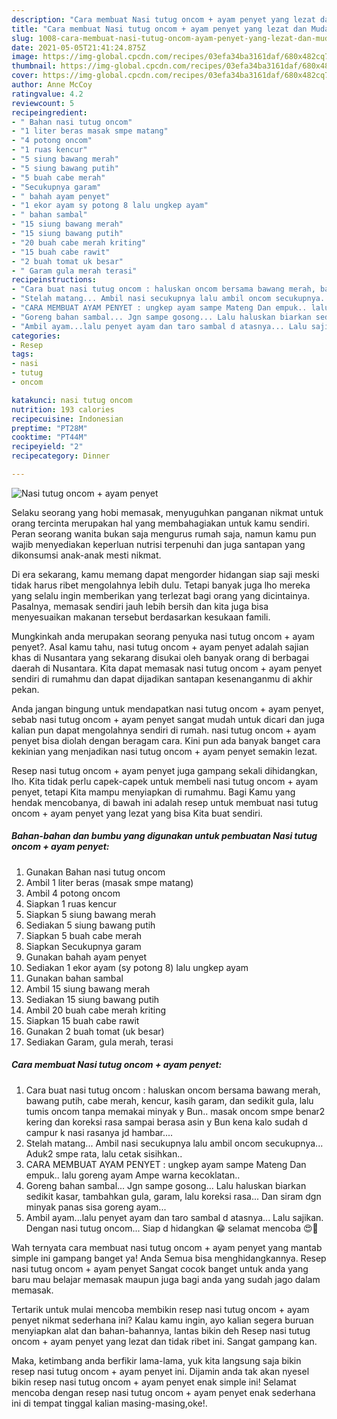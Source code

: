 ```yaml
---
description: "Cara membuat Nasi tutug oncom + ayam penyet yang lezat dan Mudah Dibuat"
title: "Cara membuat Nasi tutug oncom + ayam penyet yang lezat dan Mudah Dibuat"
slug: 1008-cara-membuat-nasi-tutug-oncom-ayam-penyet-yang-lezat-dan-mudah-dibuat
date: 2021-05-05T21:41:24.875Z
image: https://img-global.cpcdn.com/recipes/03efa34ba3161daf/680x482cq70/nasi-tutug-oncom-ayam-penyet-foto-resep-utama.jpg
thumbnail: https://img-global.cpcdn.com/recipes/03efa34ba3161daf/680x482cq70/nasi-tutug-oncom-ayam-penyet-foto-resep-utama.jpg
cover: https://img-global.cpcdn.com/recipes/03efa34ba3161daf/680x482cq70/nasi-tutug-oncom-ayam-penyet-foto-resep-utama.jpg
author: Anne McCoy
ratingvalue: 4.2
reviewcount: 5
recipeingredient:
- " Bahan nasi tutug oncom"
- "1 liter beras masak smpe matang"
- "4 potong oncom"
- "1 ruas kencur"
- "5 siung bawang merah"
- "5 siung bawang putih"
- "5 buah cabe merah"
- "Secukupnya garam"
- " bahah ayam penyet"
- "1 ekor ayam sy potong 8 lalu ungkep ayam"
- " bahan sambal"
- "15 siung bawang merah"
- "15 siung bawang putih"
- "20 buah cabe merah kriting"
- "15 buah cabe rawit"
- "2 buah tomat uk besar"
- " Garam gula merah terasi"
recipeinstructions:
- "Cara buat nasi tutug oncom : haluskan oncom bersama bawang merah, bawang putih, cabe merah, kencur, kasih garam, dan sedikit gula, lalu tumis oncom tanpa memakai minyak y Bun.. masak oncom smpe benar2 kering dan koreksi rasa sampai berasa asin y Bun kena kalo sudah d campur k nasi rasanya jd hambar...."
- "Stelah matang... Ambil nasi secukupnya lalu ambil oncom secukupnya... Aduk2 smpe rata, lalu cetak sisihkan.."
- "CARA MEMBUAT AYAM PENYET : ungkep ayam sampe Mateng Dan empuk.. lalu goreng ayam Ampe warna kecoklatan.."
- "Goreng bahan sambal... Jgn sampe gosong... Lalu haluskan biarkan sedikit kasar, tambahkan gula, garam, lalu koreksi rasa... Dan siram dgn minyak panas sisa goreng ayam..."
- "Ambil ayam...lalu penyet ayam dan taro sambal d atasnya... Lalu sajikan. Dengan nasi tutug oncom... Siap d hidangkan 😁 selamat mencoba 😍🤗"
categories:
- Resep
tags:
- nasi
- tutug
- oncom

katakunci: nasi tutug oncom 
nutrition: 193 calories
recipecuisine: Indonesian
preptime: "PT28M"
cooktime: "PT44M"
recipeyield: "2"
recipecategory: Dinner

---
```



![Nasi tutug oncom + ayam penyet](https://img-global.cpcdn.com/recipes/03efa34ba3161daf/680x482cq70/nasi-tutug-oncom-ayam-penyet-foto-resep-utama.jpg)

Selaku seorang yang hobi memasak, menyuguhkan panganan nikmat untuk orang tercinta merupakan hal yang membahagiakan untuk kamu sendiri. Peran seorang  wanita bukan saja mengurus rumah saja, namun kamu pun wajib menyediakan keperluan nutrisi terpenuhi dan juga santapan yang dikonsumsi anak-anak mesti nikmat.

Di era  sekarang, kamu memang dapat mengorder hidangan siap saji meski tidak harus ribet mengolahnya lebih dulu. Tetapi banyak juga lho mereka yang selalu ingin memberikan yang terlezat bagi orang yang dicintainya. Pasalnya, memasak sendiri jauh lebih bersih dan kita juga bisa menyesuaikan makanan tersebut berdasarkan kesukaan famili. 



Mungkinkah anda merupakan seorang penyuka nasi tutug oncom + ayam penyet?. Asal kamu tahu, nasi tutug oncom + ayam penyet adalah sajian khas di Nusantara yang sekarang disukai oleh banyak orang di berbagai daerah di Nusantara. Kita dapat memasak nasi tutug oncom + ayam penyet sendiri di rumahmu dan dapat dijadikan santapan kesenanganmu di akhir pekan.

Anda jangan bingung untuk mendapatkan nasi tutug oncom + ayam penyet, sebab nasi tutug oncom + ayam penyet sangat mudah untuk dicari dan juga kalian pun dapat mengolahnya sendiri di rumah. nasi tutug oncom + ayam penyet bisa diolah dengan beragam cara. Kini pun ada banyak banget cara kekinian yang menjadikan nasi tutug oncom + ayam penyet semakin lezat.

Resep nasi tutug oncom + ayam penyet juga gampang sekali dihidangkan, lho. Kita tidak perlu capek-capek untuk membeli nasi tutug oncom + ayam penyet, tetapi Kita mampu menyiapkan di rumahmu. Bagi Kamu yang hendak mencobanya, di bawah ini adalah resep untuk membuat nasi tutug oncom + ayam penyet yang lezat yang bisa Kita buat sendiri.

<!--inarticleads1-->

##### Bahan-bahan dan bumbu yang digunakan untuk pembuatan Nasi tutug oncom + ayam penyet:

1. Gunakan  Bahan nasi tutug oncom
1. Ambil 1 liter beras (masak smpe matang)
1. Ambil 4 potong oncom
1. Siapkan 1 ruas kencur
1. Siapkan 5 siung bawang merah
1. Sediakan 5 siung bawang putih
1. Siapkan 5 buah cabe merah
1. Siapkan Secukupnya garam
1. Gunakan  bahah ayam penyet
1. Sediakan 1 ekor ayam (sy potong 8) lalu ungkep ayam
1. Gunakan  bahan sambal
1. Ambil 15 siung bawang merah
1. Sediakan 15 siung bawang putih
1. Ambil 20 buah cabe merah kriting
1. Siapkan 15 buah cabe rawit
1. Gunakan 2 buah tomat (uk besar)
1. Sediakan  Garam, gula merah, terasi




<!--inarticleads2-->

##### Cara membuat Nasi tutug oncom + ayam penyet:

1. Cara buat nasi tutug oncom : haluskan oncom bersama bawang merah, bawang putih, cabe merah, kencur, kasih garam, dan sedikit gula, lalu tumis oncom tanpa memakai minyak y Bun.. masak oncom smpe benar2 kering dan koreksi rasa sampai berasa asin y Bun kena kalo sudah d campur k nasi rasanya jd hambar....
1. Stelah matang... Ambil nasi secukupnya lalu ambil oncom secukupnya... Aduk2 smpe rata, lalu cetak sisihkan..
1. CARA MEMBUAT AYAM PENYET : ungkep ayam sampe Mateng Dan empuk.. lalu goreng ayam Ampe warna kecoklatan..
1. Goreng bahan sambal... Jgn sampe gosong... Lalu haluskan biarkan sedikit kasar, tambahkan gula, garam, lalu koreksi rasa... Dan siram dgn minyak panas sisa goreng ayam...
1. Ambil ayam...lalu penyet ayam dan taro sambal d atasnya... Lalu sajikan. Dengan nasi tutug oncom... Siap d hidangkan 😁 selamat mencoba 😍🤗




Wah ternyata cara membuat nasi tutug oncom + ayam penyet yang mantab simple ini gampang banget ya! Anda Semua bisa menghidangkannya. Resep nasi tutug oncom + ayam penyet Sangat cocok banget untuk anda yang baru mau belajar memasak maupun juga bagi anda yang sudah jago dalam memasak.

Tertarik untuk mulai mencoba membikin resep nasi tutug oncom + ayam penyet nikmat sederhana ini? Kalau kamu ingin, ayo kalian segera buruan menyiapkan alat dan bahan-bahannya, lantas bikin deh Resep nasi tutug oncom + ayam penyet yang lezat dan tidak ribet ini. Sangat gampang kan. 

Maka, ketimbang anda berfikir lama-lama, yuk kita langsung saja bikin resep nasi tutug oncom + ayam penyet ini. Dijamin anda tak akan nyesel bikin resep nasi tutug oncom + ayam penyet enak simple ini! Selamat mencoba dengan resep nasi tutug oncom + ayam penyet enak sederhana ini di tempat tinggal kalian masing-masing,oke!.

